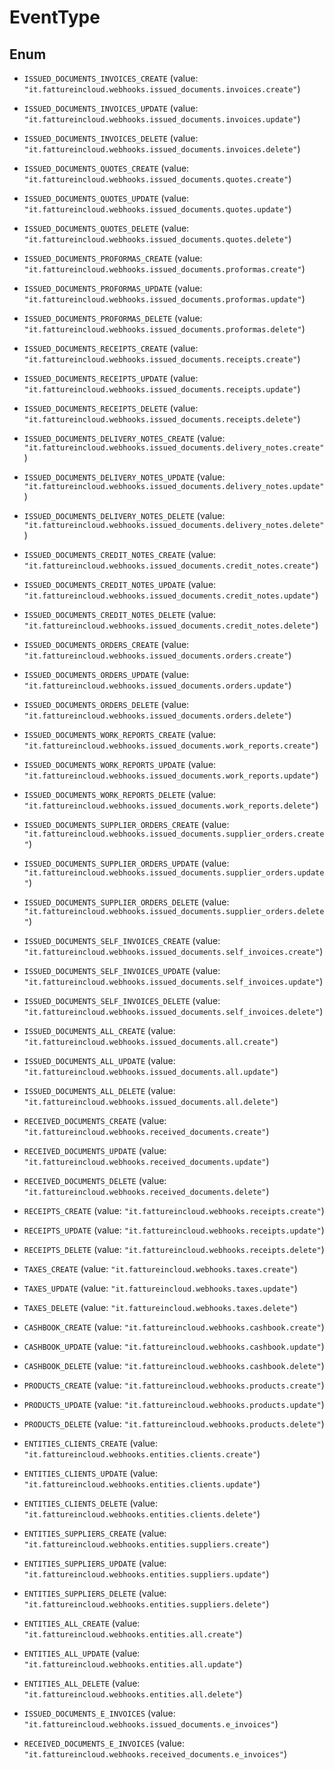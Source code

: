 

# EventType

## Enum


* `ISSUED_DOCUMENTS_INVOICES_CREATE` (value: `"it.fattureincloud.webhooks.issued_documents.invoices.create"`)

* `ISSUED_DOCUMENTS_INVOICES_UPDATE` (value: `"it.fattureincloud.webhooks.issued_documents.invoices.update"`)

* `ISSUED_DOCUMENTS_INVOICES_DELETE` (value: `"it.fattureincloud.webhooks.issued_documents.invoices.delete"`)

* `ISSUED_DOCUMENTS_QUOTES_CREATE` (value: `"it.fattureincloud.webhooks.issued_documents.quotes.create"`)

* `ISSUED_DOCUMENTS_QUOTES_UPDATE` (value: `"it.fattureincloud.webhooks.issued_documents.quotes.update"`)

* `ISSUED_DOCUMENTS_QUOTES_DELETE` (value: `"it.fattureincloud.webhooks.issued_documents.quotes.delete"`)

* `ISSUED_DOCUMENTS_PROFORMAS_CREATE` (value: `"it.fattureincloud.webhooks.issued_documents.proformas.create"`)

* `ISSUED_DOCUMENTS_PROFORMAS_UPDATE` (value: `"it.fattureincloud.webhooks.issued_documents.proformas.update"`)

* `ISSUED_DOCUMENTS_PROFORMAS_DELETE` (value: `"it.fattureincloud.webhooks.issued_documents.proformas.delete"`)

* `ISSUED_DOCUMENTS_RECEIPTS_CREATE` (value: `"it.fattureincloud.webhooks.issued_documents.receipts.create"`)

* `ISSUED_DOCUMENTS_RECEIPTS_UPDATE` (value: `"it.fattureincloud.webhooks.issued_documents.receipts.update"`)

* `ISSUED_DOCUMENTS_RECEIPTS_DELETE` (value: `"it.fattureincloud.webhooks.issued_documents.receipts.delete"`)

* `ISSUED_DOCUMENTS_DELIVERY_NOTES_CREATE` (value: `"it.fattureincloud.webhooks.issued_documents.delivery_notes.create"`)

* `ISSUED_DOCUMENTS_DELIVERY_NOTES_UPDATE` (value: `"it.fattureincloud.webhooks.issued_documents.delivery_notes.update"`)

* `ISSUED_DOCUMENTS_DELIVERY_NOTES_DELETE` (value: `"it.fattureincloud.webhooks.issued_documents.delivery_notes.delete"`)

* `ISSUED_DOCUMENTS_CREDIT_NOTES_CREATE` (value: `"it.fattureincloud.webhooks.issued_documents.credit_notes.create"`)

* `ISSUED_DOCUMENTS_CREDIT_NOTES_UPDATE` (value: `"it.fattureincloud.webhooks.issued_documents.credit_notes.update"`)

* `ISSUED_DOCUMENTS_CREDIT_NOTES_DELETE` (value: `"it.fattureincloud.webhooks.issued_documents.credit_notes.delete"`)

* `ISSUED_DOCUMENTS_ORDERS_CREATE` (value: `"it.fattureincloud.webhooks.issued_documents.orders.create"`)

* `ISSUED_DOCUMENTS_ORDERS_UPDATE` (value: `"it.fattureincloud.webhooks.issued_documents.orders.update"`)

* `ISSUED_DOCUMENTS_ORDERS_DELETE` (value: `"it.fattureincloud.webhooks.issued_documents.orders.delete"`)

* `ISSUED_DOCUMENTS_WORK_REPORTS_CREATE` (value: `"it.fattureincloud.webhooks.issued_documents.work_reports.create"`)

* `ISSUED_DOCUMENTS_WORK_REPORTS_UPDATE` (value: `"it.fattureincloud.webhooks.issued_documents.work_reports.update"`)

* `ISSUED_DOCUMENTS_WORK_REPORTS_DELETE` (value: `"it.fattureincloud.webhooks.issued_documents.work_reports.delete"`)

* `ISSUED_DOCUMENTS_SUPPLIER_ORDERS_CREATE` (value: `"it.fattureincloud.webhooks.issued_documents.supplier_orders.create"`)

* `ISSUED_DOCUMENTS_SUPPLIER_ORDERS_UPDATE` (value: `"it.fattureincloud.webhooks.issued_documents.supplier_orders.update"`)

* `ISSUED_DOCUMENTS_SUPPLIER_ORDERS_DELETE` (value: `"it.fattureincloud.webhooks.issued_documents.supplier_orders.delete"`)

* `ISSUED_DOCUMENTS_SELF_INVOICES_CREATE` (value: `"it.fattureincloud.webhooks.issued_documents.self_invoices.create"`)

* `ISSUED_DOCUMENTS_SELF_INVOICES_UPDATE` (value: `"it.fattureincloud.webhooks.issued_documents.self_invoices.update"`)

* `ISSUED_DOCUMENTS_SELF_INVOICES_DELETE` (value: `"it.fattureincloud.webhooks.issued_documents.self_invoices.delete"`)

* `ISSUED_DOCUMENTS_ALL_CREATE` (value: `"it.fattureincloud.webhooks.issued_documents.all.create"`)

* `ISSUED_DOCUMENTS_ALL_UPDATE` (value: `"it.fattureincloud.webhooks.issued_documents.all.update"`)

* `ISSUED_DOCUMENTS_ALL_DELETE` (value: `"it.fattureincloud.webhooks.issued_documents.all.delete"`)

* `RECEIVED_DOCUMENTS_CREATE` (value: `"it.fattureincloud.webhooks.received_documents.create"`)

* `RECEIVED_DOCUMENTS_UPDATE` (value: `"it.fattureincloud.webhooks.received_documents.update"`)

* `RECEIVED_DOCUMENTS_DELETE` (value: `"it.fattureincloud.webhooks.received_documents.delete"`)

* `RECEIPTS_CREATE` (value: `"it.fattureincloud.webhooks.receipts.create"`)

* `RECEIPTS_UPDATE` (value: `"it.fattureincloud.webhooks.receipts.update"`)

* `RECEIPTS_DELETE` (value: `"it.fattureincloud.webhooks.receipts.delete"`)

* `TAXES_CREATE` (value: `"it.fattureincloud.webhooks.taxes.create"`)

* `TAXES_UPDATE` (value: `"it.fattureincloud.webhooks.taxes.update"`)

* `TAXES_DELETE` (value: `"it.fattureincloud.webhooks.taxes.delete"`)

* `CASHBOOK_CREATE` (value: `"it.fattureincloud.webhooks.cashbook.create"`)

* `CASHBOOK_UPDATE` (value: `"it.fattureincloud.webhooks.cashbook.update"`)

* `CASHBOOK_DELETE` (value: `"it.fattureincloud.webhooks.cashbook.delete"`)

* `PRODUCTS_CREATE` (value: `"it.fattureincloud.webhooks.products.create"`)

* `PRODUCTS_UPDATE` (value: `"it.fattureincloud.webhooks.products.update"`)

* `PRODUCTS_DELETE` (value: `"it.fattureincloud.webhooks.products.delete"`)

* `ENTITIES_CLIENTS_CREATE` (value: `"it.fattureincloud.webhooks.entities.clients.create"`)

* `ENTITIES_CLIENTS_UPDATE` (value: `"it.fattureincloud.webhooks.entities.clients.update"`)

* `ENTITIES_CLIENTS_DELETE` (value: `"it.fattureincloud.webhooks.entities.clients.delete"`)

* `ENTITIES_SUPPLIERS_CREATE` (value: `"it.fattureincloud.webhooks.entities.suppliers.create"`)

* `ENTITIES_SUPPLIERS_UPDATE` (value: `"it.fattureincloud.webhooks.entities.suppliers.update"`)

* `ENTITIES_SUPPLIERS_DELETE` (value: `"it.fattureincloud.webhooks.entities.suppliers.delete"`)

* `ENTITIES_ALL_CREATE` (value: `"it.fattureincloud.webhooks.entities.all.create"`)

* `ENTITIES_ALL_UPDATE` (value: `"it.fattureincloud.webhooks.entities.all.update"`)

* `ENTITIES_ALL_DELETE` (value: `"it.fattureincloud.webhooks.entities.all.delete"`)

* `ISSUED_DOCUMENTS_E_INVOICES` (value: `"it.fattureincloud.webhooks.issued_documents.e_invoices"`)

* `RECEIVED_DOCUMENTS_E_INVOICES` (value: `"it.fattureincloud.webhooks.received_documents.e_invoices"`)



